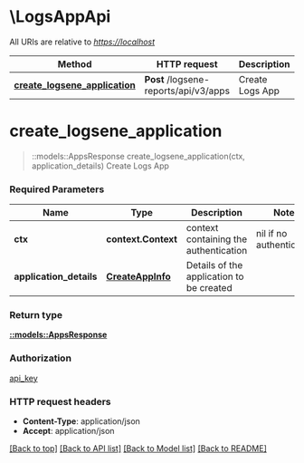 # \LogsAppApi

All URIs are relative to *<https://localhost>*

| Method                                                                     | HTTP request                          | Description     |
| -------------------------------------------------------------------------- | ------------------------------------- | --------------- |
| [**create_logsene_application**](LogsAppApi.md#create_logsene_application) | **Post** /logsene-reports/api/v3/apps | Create Logs App |

# **create_logsene_application**

> ::models::AppsResponse create_logsene_application(ctx, application_details)
Create Logs App

### Required Parameters

| Name                    | Type                                  | Description                              | Notes                    |
| ----------------------- | ------------------------------------- | ---------------------------------------- | ------------------------ |
| **ctx**                 | **context.Context**                   | context containing the authentication    | nil if no authentication |
| **application_details** | [**CreateAppInfo**](CreateAppInfo.md) | Details of the application to be created |

### Return type

[**::models::AppsResponse**](AppsResponse.md)

### Authorization

[api_key](../README.md#api_key)

### HTTP request headers

- **Content-Type**: application/json
- **Accept**: application/json

[[Back to top]](#) [[Back to API list]](../README.md#documentation-for-api-endpoints) [[Back to Model list]](../README.md#documentation-for-models) [[Back to README]](../README.md)
